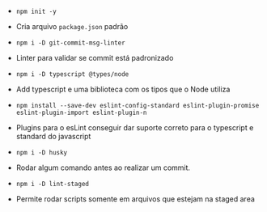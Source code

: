 * ```npm init -y```
* Cria arquivo ```package.json``` padrão

* ```npm i -D git-commit-msg-linter```
* Linter para validar se commit está padronizado

* ```npm i -D typescript @types/node```
* Add typescript e uma biblioteca com os tipos que o Node utiliza

* ```npm install --save-dev eslint-config-standard eslint-plugin-promise eslint-plugin-import eslint-plugin-n```
* Plugins para o esLint conseguir dar suporte correto para o typescript e standard do javascript

* ```npm i -D husky```
* Rodar algum comando antes ao realizar um commit.

* ```npm i -D lint-staged```
* Permite rodar scripts somente em arquivos que estejam na staged area